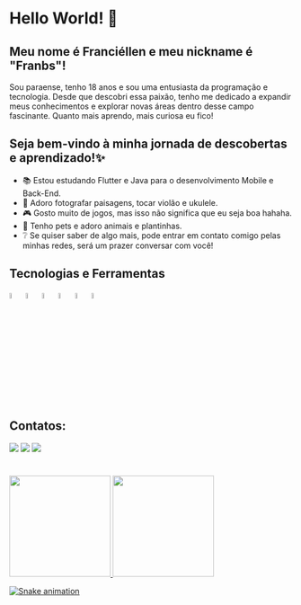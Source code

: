 # Hello World! 🍄
## Meu nome é Franciéllen e meu nickname é "Franbs"!

Sou paraense, tenho 18 anos e sou uma entusiasta da programação e tecnologia. Desde que descobri essa paixão, tenho me dedicado a expandir meus conhecimentos e explorar novas áreas dentro desse campo fascinante. Quanto mais aprendo, mais curiosa eu fico!

## Seja bem-vindo à minha jornada de descobertas e aprendizado!✨

- 📚 Estou estudando Flutter e Java para o desenvolvimento Mobile e Back-End.
- 📸 Adoro fotografar paisagens, tocar violão e ukulele.
- 🎮 Gosto muito de jogos, mas isso não significa que eu seja boa hahaha.
- 🐾 Tenho pets e adoro animais e plantinhas.
- ❔ Se quiser saber de algo mais, pode entrar em contato comigo pelas minhas redes, será um prazer conversar com você!

## Tecnologias e Ferramentas
<img src="https://cdn.jsdelivr.net/gh/devicons/devicon@latest/icons/git/git-original.svg" style='width: 5%; height:5%'/> <img src="https://cdn.jsdelivr.net/gh/devicons/devicon@latest/icons/github/github-original.svg" style='width: 5%; height:5%'/> <img src="https://cdn.jsdelivr.net/gh/devicons/devicon@latest/icons/vscode/vscode-original.svg" style='width: 5%; height:5%' /> <img src="https://cdn.jsdelivr.net/gh/devicons/devicon@latest/icons/flutter/flutter-original.svg" style='width: 5%; height:5%' /> <img src="https://cdn.jsdelivr.net/gh/devicons/devicon@latest/icons/java/java-original.svg" style='width: 5%; height:5%'/> <img src="https://cdn.jsdelivr.net/gh/devicons/devicon@latest/icons/dart/dart-original.svg" style='width: 5%; height:5%'/> 

## Contatos:

<div>
<a href="https://instagram.com/franbs.apk" target="_blank"><img loading="lazy" src="https://img.shields.io/badge/-Instagram-%23E4405F?style=for-the-badge&logo=instagram&logoColor=white" target="_blank"></a>
<a href = "mailto:contato@franciellensousaaraujo"><img loading="lazy" src="https://img.shields.io/badge/Gmail-D14836?style=for-the-badge&logo=gmail&logoColor=white" target="_blank"></a>
<a href="https://www.linkedin.com/in/franciellensaraujo" target="_blank"><img loading="lazy" src="https://img.shields.io/badge/-LinkedIn-%230077B5?style=for-the-badge&logo=linkedin&logoColor=white" target="_blank"></a>

#

<div>
<a href="https://github.com/franbs2">
<img loading="lazy" height="180em" src="https://github-readme-stats.vercel.app/api/top-langs/?username=franbs2&layout=compact&langs_count=7&theme=dracula"/>
<img loading="lazy" height="180em" src="https://github-readme-stats.vercel.app/api?username=franbs2&show_icons=true&theme=dracula&include_all_commits=true&count_private=true"/>
</div>

![Snake animation](https://github.com/franbs2/blob/output/github-contribution-grid-snake.svg)
</div>
          
  
